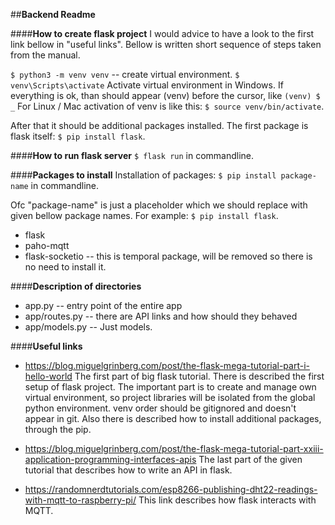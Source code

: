 ##**Backend Readme**

####**How to create flask project**
I would advice to have a look to the first link bellow in "useful links". 
Bellow is written short sequence of steps taken from the manual.

`$ python3 -m venv venv` -- create virtual environment.
`$ venv\Scripts\activate` Activate virtual environment in Windows. 
If everything is ok, than should appear (venv) before the cursor, like `(venv) $ _`
For Linux / Mac activation of venv is like this: `$ source venv/bin/activate`.

After that it should be additional packages installed. The first package is flask itself: `$ pip install flask`.

####**How to run flask server**
`$ flask run` in commandline. 

####**Packages to install**
Installation of packages: `$ pip install package-name` in commandline.

Ofc "package-name" is just a placeholder which we should replace with given bellow package names. For example: `$ pip install flask`.
* flask
* paho-mqtt
* flask-socketio -- this is temporal package, will be removed so there is no need to install it.

####**Description of directories**
* app.py -- entry point of the entire app
* app/routes.py -- there are API links and how should they behaved
* app/models.py -- Just models.

####**Useful links**

* https://blog.miguelgrinberg.com/post/the-flask-mega-tutorial-part-i-hello-world
The first part of big flask tutorial. There is described the first setup of flask project.
The important part is to create and manage own virtual environment, so project libraries will be isolated from the global
python environment. venv order should be gitignored and doesn't appear in git.
Also there is described how to install additional packages, through the pip.

* https://blog.miguelgrinberg.com/post/the-flask-mega-tutorial-part-xxiii-application-programming-interfaces-apis
The last part of the given tutorial that describes how to write an API in flask.

* https://randomnerdtutorials.com/esp8266-publishing-dht22-readings-with-mqtt-to-raspberry-pi/
This link describes how flask interacts with MQTT.
  